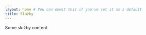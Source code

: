 ```yaml
---
layout: home # You can ommit this if you've set it as a default
title: Služby
---
```


Some služby content
